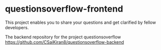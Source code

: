 # questionsoverflow-frontend
This project enables you to share your questions and get clarified by fellow developers.

The backend repository for the project questionsoverflow https://github.com/CSaiKiran8/questionsoverflow-backend
